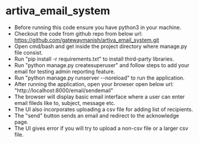 # artiva_email_system

- Before running this code ensure you have python3 in your machine.
- Checkout the code from github repo from below url:
    https://github.com/gatewaymanish/artiva_email_system.git
- Open cmd/bash and get inside the project directory where manage.py file consist.
- Run "pip install -r requirements.txt" to install third-party libraries.
- Run "python manage.py createsuperuser" and follow steps to add your email for testing admin reporting feature.
- Run "python manage.py runserver --noreload" to run the application.
- After running the application, open your browser open below url:
    "http://localhost:8000/email/sendemail"
- The browser will display basic email interface where a user can enter email fileds like to, subject, message etc.
- The UI also incorporates uploading a csv file for adding list of recipients.
- The "send" button sends an email and redirect to the acknowledge page.
- The UI gives error if you will try to upload a non-csv file or a larger csv file.


